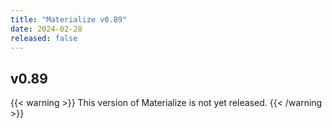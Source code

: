 ```yaml
---
title: "Materialize v0.89"
date: 2024-02-28
released: false
---
```


## v0.89

{{< warning >}}
This version of Materialize is not yet released.
{{< /warning >}}
